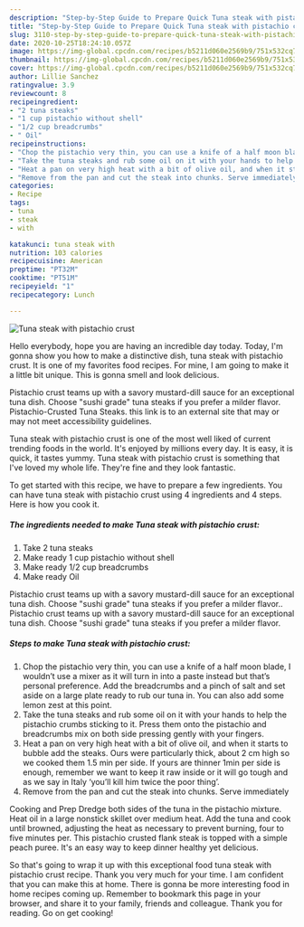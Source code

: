 ```yaml
---
description: "Step-by-Step Guide to Prepare Quick Tuna steak with pistachio crust"
title: "Step-by-Step Guide to Prepare Quick Tuna steak with pistachio crust"
slug: 3110-step-by-step-guide-to-prepare-quick-tuna-steak-with-pistachio-crust
date: 2020-10-25T18:24:10.057Z
image: https://img-global.cpcdn.com/recipes/b5211d060e2569b9/751x532cq70/tuna-steak-with-pistachio-crust-recipe-main-photo.jpg
thumbnail: https://img-global.cpcdn.com/recipes/b5211d060e2569b9/751x532cq70/tuna-steak-with-pistachio-crust-recipe-main-photo.jpg
cover: https://img-global.cpcdn.com/recipes/b5211d060e2569b9/751x532cq70/tuna-steak-with-pistachio-crust-recipe-main-photo.jpg
author: Lillie Sanchez
ratingvalue: 3.9
reviewcount: 8
recipeingredient:
- "2 tuna steaks"
- "1 cup pistachio without shell"
- "1/2 cup breadcrumbs"
- " Oil"
recipeinstructions:
- "Chop the pistachio very thin, you can use a knife of a half moon blade, I wouldn’t use a mixer as it will turn in into a paste instead but that’s personal preference. Add the breadcrumbs and a pinch of salt and set aside on a large plate ready to rub our tuna in. You can also add some lemon zest at this point."
- "Take the tuna steaks and rub some oil on it with your hands to help the pistachio crumbs sticking to it. Press them onto the pistachio and breadcrumbs mix on both side pressing gently with your fingers."
- "Heat a pan on very high heat with a bit of olive oil, and when it starts to bubble add the steaks. Ours were particularly thick, about 2 cm high so we cooked them 1.5 min per side. If yours are thinner 1min per side is enough, remember we want to keep it raw inside or it will go tough and as we say in Italy ‘you’ll kill him twice the poor thing’."
- "Remove from the pan and cut the steak into chunks. Serve immediately"
categories:
- Recipe
tags:
- tuna
- steak
- with

katakunci: tuna steak with 
nutrition: 103 calories
recipecuisine: American
preptime: "PT32M"
cooktime: "PT51M"
recipeyield: "1"
recipecategory: Lunch

---
```



![Tuna steak with pistachio crust](https://img-global.cpcdn.com/recipes/b5211d060e2569b9/751x532cq70/tuna-steak-with-pistachio-crust-recipe-main-photo.jpg)

Hello everybody, hope you are having an incredible day today. Today, I'm gonna show you how to make a distinctive dish, tuna steak with pistachio crust. It is one of my favorites food recipes. For mine, I am going to make it a little bit unique. This is gonna smell and look delicious.

Pistachio crust teams up with a savory mustard-dill sauce for an exceptional tuna dish. Choose &#34;sushi grade&#34; tuna steaks if you prefer a milder flavor. Pistachio-Crusted Tuna Steaks. this link is to an external site that may or may not meet accessibility guidelines.

Tuna steak with pistachio crust is one of the most well liked of current trending foods in the world. It's enjoyed by millions every day. It is easy, it is quick, it tastes yummy. Tuna steak with pistachio crust is something that I've loved my whole life. They're fine and they look fantastic.


To get started with this recipe, we have to prepare a few ingredients. You can have tuna steak with pistachio crust using 4 ingredients and 4 steps. Here is how you cook it.

<!--inarticleads1-->

##### The ingredients needed to make Tuna steak with pistachio crust:

1. Take 2 tuna steaks
1. Make ready 1 cup pistachio without shell
1. Make ready 1/2 cup breadcrumbs
1. Make ready  Oil


Pistachio crust teams up with a savory mustard-dill sauce for an exceptional tuna dish. Choose &#34;sushi grade&#34; tuna steaks if you prefer a milder flavor.. Pistachio crust teams up with a savory mustard-dill sauce for an exceptional tuna dish. Choose &#34;sushi grade&#34; tuna steaks if you prefer a milder flavor. 

<!--inarticleads2-->

##### Steps to make Tuna steak with pistachio crust:

1. Chop the pistachio very thin, you can use a knife of a half moon blade, I wouldn’t use a mixer as it will turn in into a paste instead but that’s personal preference. Add the breadcrumbs and a pinch of salt and set aside on a large plate ready to rub our tuna in. You can also add some lemon zest at this point.
1. Take the tuna steaks and rub some oil on it with your hands to help the pistachio crumbs sticking to it. Press them onto the pistachio and breadcrumbs mix on both side pressing gently with your fingers.
1. Heat a pan on very high heat with a bit of olive oil, and when it starts to bubble add the steaks. Ours were particularly thick, about 2 cm high so we cooked them 1.5 min per side. If yours are thinner 1min per side is enough, remember we want to keep it raw inside or it will go tough and as we say in Italy ‘you’ll kill him twice the poor thing’.
1. Remove from the pan and cut the steak into chunks. Serve immediately


Cooking and Prep Dredge both sides of the tuna in the pistachio mixture. Heat oil in a large nonstick skillet over medium heat. Add the tuna and cook until browned, adjusting the heat as necessary to prevent burning, four to five minutes per. This pistachio crusted flank steak is topped with a simple peach puree. It&#39;s an easy way to keep dinner healthy yet delicious. 

So that's going to wrap it up with this exceptional food tuna steak with pistachio crust recipe. Thank you very much for your time. I am confident that you can make this at home. There is gonna be more interesting food in home recipes coming up. Remember to bookmark this page in your browser, and share it to your family, friends and colleague. Thank you for reading. Go on get cooking!
